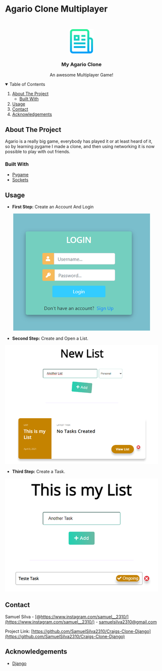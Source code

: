 # Agario Clone Multiplayer


<!-- PROJECT SHIELDS -->
<!--

[![Contributors][contributors-shield]][contributors-url]
[![Forks][forks-shield]][forks-url]
[![Stargazers][stars-shield]][stars-url]
[![Issues][issues-shield]][issues-url]
[![MIT License][license-shield]][license-url]
[![LinkedIn][linkedin-shield]][linkedin-url]



<!-- PROJECT LOGO -->
<br />
<p align="center">
  <a href="https://github.com/othneildrew/Best-README-Template">
    <img src="https://github.com/SamuelSilva2310/Craigs-Clone-Django/blob/main/readme_img/logo.png" alt="Logo" width="80" height="80">
  </a>

  <h3 align="center">My Agario Clone</h3>

  <p align="center">
    An awesome Multiplayer Game!
  </p>
</p>



<!-- TABLE OF CONTENTS -->
<details open="open">
  <summary>Table of Contents</summary>
  <ol>
    <li>
      <a href="#about-the-project">About The Project</a>
      <ul>
        <li><a href="#built-with">Built With</a></li>
      </ul>
    </li>
    <li><a href="#usage">Usage</a></li>
    <li><a href="#contact">Contact</a></li>
    <li><a href="#acknowledgements">Acknowledgements</a></li>
  </ol>
</details>



<!-- ABOUT THE PROJECT -->
## About The Project

Agario is a really big game, everybody has played it or at least heard of it, so by learning pygame I made a clone, and then using networking it is now possible to play 
with out friends.


### Built With
* [Pygame](https://www.pygame.org/news)
* [Sockets](https://docs.python.org/3/library/socket.html)
<!-- USAGE EXAMPLES -->
## Usage

- **First Step:** Create an Account And Login
<p align="center">
  <img src="https://github.com/SamuelSilva2310/django-TodoApp/blob/main/imagesReadMe/Login.png?raw=true" alt="CaturrasList"/><br/>
</p>

- **Second Step:**  Create and Open a List.
<p align="center">
  <img src="https://github.com/SamuelSilva2310/django-TodoApp/blob/main/imagesReadMe/Lists.png?raw=true" alt="CaturrasList"/><br/>
</p>

- **Third Step:**  Create a Task.
<p align="center">
  <img src="https://github.com/SamuelSilva2310/django-TodoApp/blob/main/imagesReadMe/task.png?raw=true" alt="CaturrasList"/><br/>
</p>

<!-- CONTACT -->
## Contact

Samuel Silva - [@https://www.instagram.com/samuel__2310/](https://www.instagram.com/samuel__2310/) - samuelsilva2310@gmail.com

Project Link: [https://github.com/SamuelSilva2310/Craigs-Clone-Django](https://github.com/SamuelSilva2310/Craigs-Clone-Django)



<!-- ACKNOWLEDGEMENTS -->
## Acknowledgements
* [Django](https://www.djangoproject.com/)







